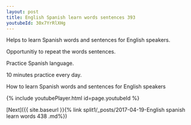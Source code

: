 ```yaml
---
layout: post
title: English Spanish learn words sentences 393 
youtubeId: 30x7YrRlXHg
---
```

 
 
Helps to learn Spanish words and sentences for English speakers.

Opportunitiy to repeat the words sentences. 

Practice Spanish language. 
 
10 minutes practice every day. 
 
How to learn Spanish words and sentences for English speakers 
 
{% include youtubePlayer.html id=page.youtubeId %}
 
 
[Next]({{ site.baseurl }}{% link  split1/_posts/2017-04-19-English spanish learn words 438 .md%})
 
